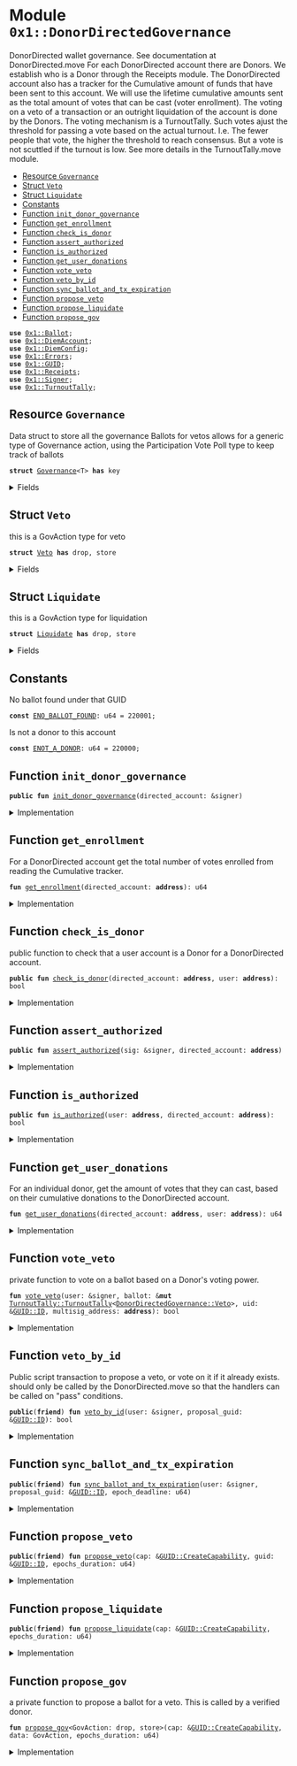 
<a name="0x1_DonorDirectedGovernance"></a>

# Module `0x1::DonorDirectedGovernance`

DonorDirected wallet governance. See documentation at DonorDirected.move
For each DonorDirected account there are Donors.
We establish who is a Donor through the Receipts module.
The DonorDirected account also has a tracker for the Cumulative amount of funds that have been sent to this account.
We will use the lifetime cumulative amounts sent as the total amount of votes that can be cast (voter enrollment).
The voting on a veto of a transaction or an outright liquidation of the account is done by the Donors.
The voting mechanism is a TurnoutTally. Such votes ajust the threshold for passing a vote based on the actual turnout. I.e. The fewer people that vote, the higher the threshold to reach consensus. But a vote is not scuttled if the turnout is low. See more details in the TurnoutTally.move module.


-  [Resource `Governance`](#0x1_DonorDirectedGovernance_Governance)
-  [Struct `Veto`](#0x1_DonorDirectedGovernance_Veto)
-  [Struct `Liquidate`](#0x1_DonorDirectedGovernance_Liquidate)
-  [Constants](#@Constants_0)
-  [Function `init_donor_governance`](#0x1_DonorDirectedGovernance_init_donor_governance)
-  [Function `get_enrollment`](#0x1_DonorDirectedGovernance_get_enrollment)
-  [Function `check_is_donor`](#0x1_DonorDirectedGovernance_check_is_donor)
-  [Function `assert_authorized`](#0x1_DonorDirectedGovernance_assert_authorized)
-  [Function `is_authorized`](#0x1_DonorDirectedGovernance_is_authorized)
-  [Function `get_user_donations`](#0x1_DonorDirectedGovernance_get_user_donations)
-  [Function `vote_veto`](#0x1_DonorDirectedGovernance_vote_veto)
-  [Function `veto_by_id`](#0x1_DonorDirectedGovernance_veto_by_id)
-  [Function `sync_ballot_and_tx_expiration`](#0x1_DonorDirectedGovernance_sync_ballot_and_tx_expiration)
-  [Function `propose_veto`](#0x1_DonorDirectedGovernance_propose_veto)
-  [Function `propose_liquidate`](#0x1_DonorDirectedGovernance_propose_liquidate)
-  [Function `propose_gov`](#0x1_DonorDirectedGovernance_propose_gov)


<pre><code><b>use</b> <a href="Ballot.md#0x1_Ballot">0x1::Ballot</a>;
<b>use</b> <a href="DiemAccount.md#0x1_DiemAccount">0x1::DiemAccount</a>;
<b>use</b> <a href="DiemConfig.md#0x1_DiemConfig">0x1::DiemConfig</a>;
<b>use</b> <a href="../../../../../../../DPN/releases/artifacts/current/build/MoveStdlib/docs/Errors.md#0x1_Errors">0x1::Errors</a>;
<b>use</b> <a href="../../../../../../../DPN/releases/artifacts/current/build/MoveStdlib/docs/GUID.md#0x1_GUID">0x1::GUID</a>;
<b>use</b> <a href="Receipts.md#0x1_Receipts">0x1::Receipts</a>;
<b>use</b> <a href="../../../../../../../DPN/releases/artifacts/current/build/MoveStdlib/docs/Signer.md#0x1_Signer">0x1::Signer</a>;
<b>use</b> <a href="TurnoutTally.md#0x1_TurnoutTally">0x1::TurnoutTally</a>;
</code></pre>



<a name="0x1_DonorDirectedGovernance_Governance"></a>

## Resource `Governance`

Data struct to store all the governance Ballots for vetos
allows for a generic type of Governance action, using the Participation Vote Poll type to keep track of ballots


<pre><code><b>struct</b> <a href="DonorDirectedGovernance.md#0x1_DonorDirectedGovernance_Governance">Governance</a>&lt;T&gt; <b>has</b> key
</code></pre>



<details>
<summary>Fields</summary>


<dl>
<dt>
<code>tracker: <a href="Ballot.md#0x1_Ballot_BallotTracker">Ballot::BallotTracker</a>&lt;T&gt;</code>
</dt>
<dd>

</dd>
</dl>


</details>

<a name="0x1_DonorDirectedGovernance_Veto"></a>

## Struct `Veto`

this is a GovAction type for veto


<pre><code><b>struct</b> <a href="DonorDirectedGovernance.md#0x1_DonorDirectedGovernance_Veto">Veto</a> <b>has</b> drop, store
</code></pre>



<details>
<summary>Fields</summary>


<dl>
<dt>
<code>guid: <a href="../../../../../../../DPN/releases/artifacts/current/build/MoveStdlib/docs/GUID.md#0x1_GUID_ID">GUID::ID</a></code>
</dt>
<dd>

</dd>
</dl>


</details>

<a name="0x1_DonorDirectedGovernance_Liquidate"></a>

## Struct `Liquidate`

this is a GovAction type for liquidation


<pre><code><b>struct</b> <a href="DonorDirectedGovernance.md#0x1_DonorDirectedGovernance_Liquidate">Liquidate</a> <b>has</b> drop, store
</code></pre>



<details>
<summary>Fields</summary>


<dl>
<dt>
<code>dummy_field: bool</code>
</dt>
<dd>

</dd>
</dl>


</details>

<a name="@Constants_0"></a>

## Constants


<a name="0x1_DonorDirectedGovernance_ENO_BALLOT_FOUND"></a>

No ballot found under that GUID


<pre><code><b>const</b> <a href="DonorDirectedGovernance.md#0x1_DonorDirectedGovernance_ENO_BALLOT_FOUND">ENO_BALLOT_FOUND</a>: u64 = 220001;
</code></pre>



<a name="0x1_DonorDirectedGovernance_ENOT_A_DONOR"></a>

Is not a donor to this account


<pre><code><b>const</b> <a href="DonorDirectedGovernance.md#0x1_DonorDirectedGovernance_ENOT_A_DONOR">ENOT_A_DONOR</a>: u64 = 220000;
</code></pre>



<a name="0x1_DonorDirectedGovernance_init_donor_governance"></a>

## Function `init_donor_governance`



<pre><code><b>public</b> <b>fun</b> <a href="DonorDirectedGovernance.md#0x1_DonorDirectedGovernance_init_donor_governance">init_donor_governance</a>(directed_account: &signer)
</code></pre>



<details>
<summary>Implementation</summary>


<pre><code><b>public</b> <b>fun</b> <a href="DonorDirectedGovernance.md#0x1_DonorDirectedGovernance_init_donor_governance">init_donor_governance</a>(directed_account: &signer) {

  // <b>let</b> t = <a href="TurnoutTally.md#0x1_TurnoutTally_new_tally_struct">TurnoutTally::new_tally_struct</a>();
  <b>let</b> veto = <a href="DonorDirectedGovernance.md#0x1_DonorDirectedGovernance_Governance">Governance</a>&lt;<a href="TurnoutTally.md#0x1_TurnoutTally">TurnoutTally</a>&lt;<a href="DonorDirectedGovernance.md#0x1_DonorDirectedGovernance_Veto">Veto</a>&gt;&gt; {
      tracker: <a href="Ballot.md#0x1_Ballot_new_tracker">Ballot::new_tracker</a>()
  };

  <b>move_to</b>(directed_account, veto);

  <b>let</b> liquidate = <a href="DonorDirectedGovernance.md#0x1_DonorDirectedGovernance_Governance">Governance</a>&lt;<a href="TurnoutTally.md#0x1_TurnoutTally">TurnoutTally</a>&lt;<a href="DonorDirectedGovernance.md#0x1_DonorDirectedGovernance_Liquidate">Liquidate</a>&gt;&gt; {
      tracker: <a href="Ballot.md#0x1_Ballot_new_tracker">Ballot::new_tracker</a>()
  };

  <b>move_to</b>(directed_account, liquidate);
}
</code></pre>



</details>

<a name="0x1_DonorDirectedGovernance_get_enrollment"></a>

## Function `get_enrollment`

For a DonorDirected account get the total number of votes enrolled from reading the Cumulative tracker.


<pre><code><b>fun</b> <a href="DonorDirectedGovernance.md#0x1_DonorDirectedGovernance_get_enrollment">get_enrollment</a>(directed_account: <b>address</b>): u64
</code></pre>



<details>
<summary>Implementation</summary>


<pre><code><b>fun</b> <a href="DonorDirectedGovernance.md#0x1_DonorDirectedGovernance_get_enrollment">get_enrollment</a>(directed_account: <b>address</b>): u64 {
  <a href="DiemAccount.md#0x1_DiemAccount_get_cumulative_deposits">DiemAccount::get_cumulative_deposits</a>(directed_account)
}
</code></pre>



</details>

<a name="0x1_DonorDirectedGovernance_check_is_donor"></a>

## Function `check_is_donor`

public function to check that a user account is a Donor for a DonorDirected account.


<pre><code><b>public</b> <b>fun</b> <a href="DonorDirectedGovernance.md#0x1_DonorDirectedGovernance_check_is_donor">check_is_donor</a>(directed_account: <b>address</b>, user: <b>address</b>): bool
</code></pre>



<details>
<summary>Implementation</summary>


<pre><code><b>public</b> <b>fun</b> <a href="DonorDirectedGovernance.md#0x1_DonorDirectedGovernance_check_is_donor">check_is_donor</a>(directed_account: <b>address</b>, user: <b>address</b>): bool {
  <a href="DonorDirectedGovernance.md#0x1_DonorDirectedGovernance_get_user_donations">get_user_donations</a>(directed_account, user) &gt; 0
}
</code></pre>



</details>

<a name="0x1_DonorDirectedGovernance_assert_authorized"></a>

## Function `assert_authorized`



<pre><code><b>public</b> <b>fun</b> <a href="DonorDirectedGovernance.md#0x1_DonorDirectedGovernance_assert_authorized">assert_authorized</a>(sig: &signer, directed_account: <b>address</b>)
</code></pre>



<details>
<summary>Implementation</summary>


<pre><code><b>public</b> <b>fun</b> <a href="DonorDirectedGovernance.md#0x1_DonorDirectedGovernance_assert_authorized">assert_authorized</a>(sig: &signer, directed_account: <b>address</b>) {
  <b>let</b> user = <a href="../../../../../../../DPN/releases/artifacts/current/build/MoveStdlib/docs/Signer.md#0x1_Signer_address_of">Signer::address_of</a>(sig);
  <b>assert</b>!(<a href="DonorDirectedGovernance.md#0x1_DonorDirectedGovernance_check_is_donor">check_is_donor</a>(directed_account, user), <a href="../../../../../../../DPN/releases/artifacts/current/build/MoveStdlib/docs/Errors.md#0x1_Errors_requires_role">Errors::requires_role</a>(<a href="DonorDirectedGovernance.md#0x1_DonorDirectedGovernance_ENOT_A_DONOR">ENOT_A_DONOR</a>));
}
</code></pre>



</details>

<a name="0x1_DonorDirectedGovernance_is_authorized"></a>

## Function `is_authorized`



<pre><code><b>public</b> <b>fun</b> <a href="DonorDirectedGovernance.md#0x1_DonorDirectedGovernance_is_authorized">is_authorized</a>(user: <b>address</b>, directed_account: <b>address</b>): bool
</code></pre>



<details>
<summary>Implementation</summary>


<pre><code><b>public</b> <b>fun</b> <a href="DonorDirectedGovernance.md#0x1_DonorDirectedGovernance_is_authorized">is_authorized</a>(user: <b>address</b>, directed_account: <b>address</b>):bool {
  <a href="DonorDirectedGovernance.md#0x1_DonorDirectedGovernance_check_is_donor">check_is_donor</a>(directed_account, user)
}
</code></pre>



</details>

<a name="0x1_DonorDirectedGovernance_get_user_donations"></a>

## Function `get_user_donations`

For an individual donor, get the amount of votes that they can cast, based on their cumulative donations to the DonorDirected account.


<pre><code><b>fun</b> <a href="DonorDirectedGovernance.md#0x1_DonorDirectedGovernance_get_user_donations">get_user_donations</a>(directed_account: <b>address</b>, user: <b>address</b>): u64
</code></pre>



<details>
<summary>Implementation</summary>


<pre><code><b>fun</b> <a href="DonorDirectedGovernance.md#0x1_DonorDirectedGovernance_get_user_donations">get_user_donations</a>(directed_account: <b>address</b>, user: <b>address</b>): u64 {
  <b>let</b> (_, _, cumulative_donations) = <a href="Receipts.md#0x1_Receipts_read_receipt">Receipts::read_receipt</a>(user, directed_account);

  cumulative_donations
}
</code></pre>



</details>

<a name="0x1_DonorDirectedGovernance_vote_veto"></a>

## Function `vote_veto`

private function to vote on a ballot based on a Donor's voting power.


<pre><code><b>fun</b> <a href="DonorDirectedGovernance.md#0x1_DonorDirectedGovernance_vote_veto">vote_veto</a>(user: &signer, ballot: &<b>mut</b> <a href="TurnoutTally.md#0x1_TurnoutTally_TurnoutTally">TurnoutTally::TurnoutTally</a>&lt;<a href="DonorDirectedGovernance.md#0x1_DonorDirectedGovernance_Veto">DonorDirectedGovernance::Veto</a>&gt;, uid: &<a href="../../../../../../../DPN/releases/artifacts/current/build/MoveStdlib/docs/GUID.md#0x1_GUID_ID">GUID::ID</a>, multisig_address: <b>address</b>): bool
</code></pre>



<details>
<summary>Implementation</summary>


<pre><code><b>fun</b> <a href="DonorDirectedGovernance.md#0x1_DonorDirectedGovernance_vote_veto">vote_veto</a>(user: &signer, ballot: &<b>mut</b> <a href="TurnoutTally.md#0x1_TurnoutTally">TurnoutTally</a>&lt;<a href="DonorDirectedGovernance.md#0x1_DonorDirectedGovernance_Veto">Veto</a>&gt;, uid: &<a href="../../../../../../../DPN/releases/artifacts/current/build/MoveStdlib/docs/GUID.md#0x1_GUID_ID">GUID::ID</a>, multisig_address: <b>address</b>): bool {
  <b>let</b> user_votes = <a href="DonorDirectedGovernance.md#0x1_DonorDirectedGovernance_get_user_donations">get_user_donations</a>(multisig_address, <a href="../../../../../../../DPN/releases/artifacts/current/build/MoveStdlib/docs/Signer.md#0x1_Signer_address_of">Signer::address_of</a>(user));

  <b>let</b> veto_tx = <b>true</b>; // True means  approve the ballot, meaning: "veto transaction". Rejecting the ballot would mean "approve transaction".

  <a href="TurnoutTally.md#0x1_TurnoutTally_vote">TurnoutTally::vote</a>&lt;<a href="DonorDirectedGovernance.md#0x1_DonorDirectedGovernance_Veto">Veto</a>&gt;(user, ballot, uid, veto_tx, user_votes)
}
</code></pre>



</details>

<a name="0x1_DonorDirectedGovernance_veto_by_id"></a>

## Function `veto_by_id`

Public script transaction to propose a veto, or vote on it if it already exists.
should only be called by the DonorDirected.move so that the handlers can be called on "pass" conditions.


<pre><code><b>public</b>(<b>friend</b>) <b>fun</b> <a href="DonorDirectedGovernance.md#0x1_DonorDirectedGovernance_veto_by_id">veto_by_id</a>(user: &signer, proposal_guid: &<a href="../../../../../../../DPN/releases/artifacts/current/build/MoveStdlib/docs/GUID.md#0x1_GUID_ID">GUID::ID</a>): bool
</code></pre>



<details>
<summary>Implementation</summary>


<pre><code><b>public</b>(<b>friend</b>) <b>fun</b> <a href="DonorDirectedGovernance.md#0x1_DonorDirectedGovernance_veto_by_id">veto_by_id</a>(user: &signer, proposal_guid: &<a href="../../../../../../../DPN/releases/artifacts/current/build/MoveStdlib/docs/GUID.md#0x1_GUID_ID">GUID::ID</a>): bool <b>acquires</b> <a href="DonorDirectedGovernance.md#0x1_DonorDirectedGovernance_Governance">Governance</a> {
  <b>let</b> directed_account = <a href="../../../../../../../DPN/releases/artifacts/current/build/MoveStdlib/docs/GUID.md#0x1_GUID_id_creator_address">GUID::id_creator_address</a>(proposal_guid);
  <a href="DonorDirectedGovernance.md#0x1_DonorDirectedGovernance_assert_authorized">assert_authorized</a>(user, directed_account);

  <b>let</b> state = <b>borrow_global_mut</b>&lt;<a href="DonorDirectedGovernance.md#0x1_DonorDirectedGovernance_Governance">Governance</a>&lt;<a href="TurnoutTally.md#0x1_TurnoutTally">TurnoutTally</a>&lt;<a href="DonorDirectedGovernance.md#0x1_DonorDirectedGovernance_Veto">Veto</a>&gt;&gt;&gt;(directed_account);

  <b>let</b> ballot = <a href="Ballot.md#0x1_Ballot_get_ballot_by_id_mut">Ballot::get_ballot_by_id_mut</a>(&<b>mut</b> state.tracker, proposal_guid);
  <b>let</b> tally_state = <a href="Ballot.md#0x1_Ballot_get_type_struct_mut">Ballot::get_type_struct_mut</a>(ballot);

  <a href="DonorDirectedGovernance.md#0x1_DonorDirectedGovernance_vote_veto">vote_veto</a>(user, tally_state, proposal_guid, directed_account)
}
</code></pre>



</details>

<a name="0x1_DonorDirectedGovernance_sync_ballot_and_tx_expiration"></a>

## Function `sync_ballot_and_tx_expiration`



<pre><code><b>public</b>(<b>friend</b>) <b>fun</b> <a href="DonorDirectedGovernance.md#0x1_DonorDirectedGovernance_sync_ballot_and_tx_expiration">sync_ballot_and_tx_expiration</a>(user: &signer, proposal_guid: &<a href="../../../../../../../DPN/releases/artifacts/current/build/MoveStdlib/docs/GUID.md#0x1_GUID_ID">GUID::ID</a>, epoch_deadline: u64)
</code></pre>



<details>
<summary>Implementation</summary>


<pre><code><b>public</b>(<b>friend</b>) <b>fun</b> <a href="DonorDirectedGovernance.md#0x1_DonorDirectedGovernance_sync_ballot_and_tx_expiration">sync_ballot_and_tx_expiration</a>(user: &signer, proposal_guid: &<a href="../../../../../../../DPN/releases/artifacts/current/build/MoveStdlib/docs/GUID.md#0x1_GUID_ID">GUID::ID</a>, epoch_deadline: u64) <b>acquires</b> <a href="DonorDirectedGovernance.md#0x1_DonorDirectedGovernance_Governance">Governance</a> {
  <b>let</b> directed_account = <a href="../../../../../../../DPN/releases/artifacts/current/build/MoveStdlib/docs/GUID.md#0x1_GUID_id_creator_address">GUID::id_creator_address</a>(proposal_guid);
  <a href="DonorDirectedGovernance.md#0x1_DonorDirectedGovernance_assert_authorized">assert_authorized</a>(user, directed_account);

  <b>let</b> state = <b>borrow_global_mut</b>&lt;<a href="DonorDirectedGovernance.md#0x1_DonorDirectedGovernance_Governance">Governance</a>&lt;<a href="TurnoutTally.md#0x1_TurnoutTally">TurnoutTally</a>&lt;<a href="DonorDirectedGovernance.md#0x1_DonorDirectedGovernance_Veto">Veto</a>&gt;&gt;&gt;(directed_account);

  <b>let</b> ballot = <a href="Ballot.md#0x1_Ballot_get_ballot_by_id_mut">Ballot::get_ballot_by_id_mut</a>(&<b>mut</b> state.tracker, proposal_guid);
  <b>let</b> tally_state = <a href="Ballot.md#0x1_Ballot_get_type_struct_mut">Ballot::get_type_struct_mut</a>(ballot);

  <a href="TurnoutTally.md#0x1_TurnoutTally_extend_deadline">TurnoutTally::extend_deadline</a>(tally_state, epoch_deadline);

}
</code></pre>



</details>

<a name="0x1_DonorDirectedGovernance_propose_veto"></a>

## Function `propose_veto`



<pre><code><b>public</b>(<b>friend</b>) <b>fun</b> <a href="DonorDirectedGovernance.md#0x1_DonorDirectedGovernance_propose_veto">propose_veto</a>(cap: &<a href="../../../../../../../DPN/releases/artifacts/current/build/MoveStdlib/docs/GUID.md#0x1_GUID_CreateCapability">GUID::CreateCapability</a>, guid: &<a href="../../../../../../../DPN/releases/artifacts/current/build/MoveStdlib/docs/GUID.md#0x1_GUID_ID">GUID::ID</a>, epochs_duration: u64)
</code></pre>



<details>
<summary>Implementation</summary>


<pre><code><b>public</b>(<b>friend</b>)  <b>fun</b> <a href="DonorDirectedGovernance.md#0x1_DonorDirectedGovernance_propose_veto">propose_veto</a>(
  cap: &<a href="../../../../../../../DPN/releases/artifacts/current/build/MoveStdlib/docs/GUID.md#0x1_GUID_CreateCapability">GUID::CreateCapability</a>,
  guid: &<a href="../../../../../../../DPN/releases/artifacts/current/build/MoveStdlib/docs/GUID.md#0x1_GUID_ID">GUID::ID</a>, // Id of initiated transaction.
  epochs_duration: u64
) <b>acquires</b> <a href="DonorDirectedGovernance.md#0x1_DonorDirectedGovernance_Governance">Governance</a> {
  <b>let</b> data = <a href="DonorDirectedGovernance.md#0x1_DonorDirectedGovernance_Veto">Veto</a> { guid: *guid };
  <a href="DonorDirectedGovernance.md#0x1_DonorDirectedGovernance_propose_gov">propose_gov</a>&lt;<a href="DonorDirectedGovernance.md#0x1_DonorDirectedGovernance_Veto">Veto</a>&gt;(cap, data, epochs_duration);
}
</code></pre>



</details>

<a name="0x1_DonorDirectedGovernance_propose_liquidate"></a>

## Function `propose_liquidate`



<pre><code><b>public</b>(<b>friend</b>) <b>fun</b> <a href="DonorDirectedGovernance.md#0x1_DonorDirectedGovernance_propose_liquidate">propose_liquidate</a>(cap: &<a href="../../../../../../../DPN/releases/artifacts/current/build/MoveStdlib/docs/GUID.md#0x1_GUID_CreateCapability">GUID::CreateCapability</a>, epochs_duration: u64)
</code></pre>



<details>
<summary>Implementation</summary>


<pre><code><b>public</b>(<b>friend</b>)  <b>fun</b> <a href="DonorDirectedGovernance.md#0x1_DonorDirectedGovernance_propose_liquidate">propose_liquidate</a>(
  cap: &<a href="../../../../../../../DPN/releases/artifacts/current/build/MoveStdlib/docs/GUID.md#0x1_GUID_CreateCapability">GUID::CreateCapability</a>,
  epochs_duration: u64
) <b>acquires</b> <a href="DonorDirectedGovernance.md#0x1_DonorDirectedGovernance_Governance">Governance</a> {
  <b>let</b> data = <a href="DonorDirectedGovernance.md#0x1_DonorDirectedGovernance_Liquidate">Liquidate</a> { };
  <a href="DonorDirectedGovernance.md#0x1_DonorDirectedGovernance_propose_gov">propose_gov</a>&lt;<a href="DonorDirectedGovernance.md#0x1_DonorDirectedGovernance_Liquidate">Liquidate</a>&gt;(cap, data, epochs_duration);
}
</code></pre>



</details>

<a name="0x1_DonorDirectedGovernance_propose_gov"></a>

## Function `propose_gov`

a private function to propose a ballot for a veto. This is called by a verified donor.


<pre><code><b>fun</b> <a href="DonorDirectedGovernance.md#0x1_DonorDirectedGovernance_propose_gov">propose_gov</a>&lt;GovAction: drop, store&gt;(cap: &<a href="../../../../../../../DPN/releases/artifacts/current/build/MoveStdlib/docs/GUID.md#0x1_GUID_CreateCapability">GUID::CreateCapability</a>, data: GovAction, epochs_duration: u64)
</code></pre>



<details>
<summary>Implementation</summary>


<pre><code><b>fun</b> <a href="DonorDirectedGovernance.md#0x1_DonorDirectedGovernance_propose_gov">propose_gov</a>&lt;GovAction: drop + store&gt;(cap: &<a href="../../../../../../../DPN/releases/artifacts/current/build/MoveStdlib/docs/GUID.md#0x1_GUID_CreateCapability">GUID::CreateCapability</a>, data: GovAction, epochs_duration: u64) <b>acquires</b> <a href="DonorDirectedGovernance.md#0x1_DonorDirectedGovernance_Governance">Governance</a> {
  <b>let</b> directed_account = <a href="../../../../../../../DPN/releases/artifacts/current/build/MoveStdlib/docs/GUID.md#0x1_GUID_get_capability_address">GUID::get_capability_address</a>(cap);
  <b>let</b> gov_state = <b>borrow_global_mut</b>&lt;<a href="DonorDirectedGovernance.md#0x1_DonorDirectedGovernance_Governance">Governance</a>&lt;<a href="TurnoutTally.md#0x1_TurnoutTally">TurnoutTally</a>&lt;GovAction&gt;&gt;&gt;(directed_account);

  // <b>let</b> data = <a href="DonorDirectedGovernance.md#0x1_DonorDirectedGovernance_Veto">Veto</a> { guid: proposal_guid };
  // what's the maximum universe of valid votes.
  <b>let</b> max_votes_enrollment = <a href="DonorDirectedGovernance.md#0x1_DonorDirectedGovernance_get_enrollment">get_enrollment</a>(directed_account);
  <b>if</b> (epochs_duration &lt; 7) {
    epochs_duration = 7;
  };

  <b>let</b> deadline = <a href="DiemConfig.md#0x1_DiemConfig_get_current_epoch">DiemConfig::get_current_epoch</a>() + epochs_duration; // 7 epochs is about 1 week
  <b>let</b> max_extensions = 0; // infinite

  <b>let</b> t = <a href="TurnoutTally.md#0x1_TurnoutTally_new_tally_struct">TurnoutTally::new_tally_struct</a>(
    // cap,
    data,
    max_votes_enrollment,
    deadline,
    max_extensions
  );

  <a href="Ballot.md#0x1_Ballot_propose_ballot">Ballot::propose_ballot</a>(&<b>mut</b> gov_state.tracker, cap, t);
}
</code></pre>



</details>
